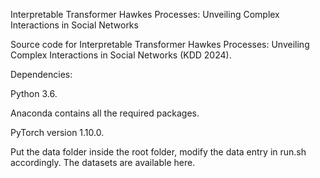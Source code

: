 Interpretable Transformer Hawkes Processes: Unveiling Complex Interactions in Social Networks

Source code for Interpretable Transformer Hawkes Processes: Unveiling Complex Interactions in Social Networks (KDD 2024).


Dependencies:

Python 3.6.

Anaconda contains all the required packages.

PyTorch version 1.10.0.



Put the data folder inside the root folder, modify the data entry in run.sh accordingly. The datasets are available here.
